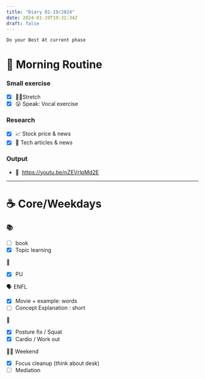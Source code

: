 ```yaml
---
title: "Diary 01-19/2024"  
date: 2024-01-19T19:32:34Z
draft: false
---
```


```tsx
Do your Best At current phase
```

# 🍳 Morning Routine

### Small exercise

- [x]  🧎‍♀️Stretch
- [x]  😮 Speak: Vocal exercise

### Research

- [x]  📈 Stock price & news
- [x]  👾 Tech articles & news

### Output

- 🎥  https://youtu.be/nZEVrIpMd2E

---

# ☕ Core/Weekdays

### 📚

- [ ]  book
- [x]  Topic learning

👑

- [x]  PU

🗣️ ENFL

- [x]  Movie + example: words
- [ ]  Concept Explanation : short

💪

- [x]  Posture fix / Squat
- [x]  Cardio / Work out

🧘‍♀️ Weekend

- [x]  Focus cleanup (think about desk)
- [ ]  Mediation